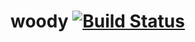 # woody [![Build Status](https://travis-ci.org/jjourdai/woody.svg?branch=master)](https://travis-ci.org/jjourdai/woody)

